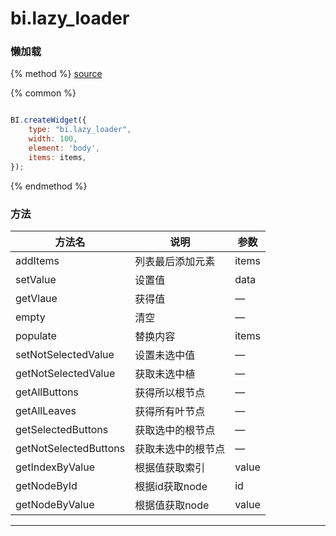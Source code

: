 # bi.lazy_loader

### 懒加载

{% method %}
[source](https://jsfiddle.net/fineui/n710yphc/)

{% common %}
```javascript

BI.createWidget({
    type: "bi.lazy_loader",
    width: 100,
    element: 'body',
    items: items,
});

```

{% endmethod %}



### 方法

| 方法名                   | 说明         | 参数    |
| --------------------- | ---------- | ----- |
| addItems              | 列表最后添加元素   | items |
| setValue              | 设置值        | data  |
| getVlaue              | 获得值        | —     |
| empty                 | 清空         | —     |
| populate              | 替换内容       | items |
| setNotSelectedValue   | 设置未选中值     | —     |
| getNotSelectedValue   | 获取未选中植     | —     |
| getAllButtons         | 获得所以根节点    | —     |
| getAllLeaves          | 获得所有叶节点    | —     |
| getSelectedButtons    | 获取选中的根节点   | —     |
| getNotSelectedButtons | 获取未选中的根节点  | —     |
| getIndexByValue       | 根据值获取索引    | value |
| getNodeById           | 根据id获取node | id    |
| getNodeByValue        | 根据值获取node  | value |

------